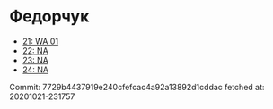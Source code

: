 # Федорчук
- [21: WA 01](21.md)
- [22: NA](22.md)
- [23: NA](23.md)
- [24: NA](24.md)

Commit: 7729b4437919e240cfefcac4a92a13892d1cddac
 fetched at: 20201021-231757
